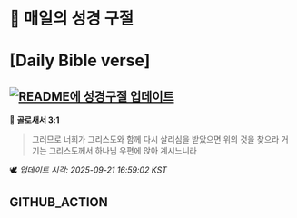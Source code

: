 # 🙏 매일의 성경 구절
# [Daily Bible verse]
## [![README에 성경구절 업데이트](https://github.com/DONGSUKA/first_test/actions/workflows/update-readme-bible.yml/badge.svg)](https://github.com/DONGSUKA/first_test/actions/workflows/update-readme-bible.yml)
<!-- START_BIBLE_VERSE -->
📖 **골로새서 3:1**
> 그러므로 너희가 그리스도와 함께 다시 살리심을 받았으면 위의 것을 찾으라 거기는 그리스도께서 하나님 우편에 앉아 계시느니라

🕊️ _업데이트 시각: 2025-09-21 16:59:02 KST_
  <!-- END_BIBLE_VERSE -->
## GITHUB_ACTION
